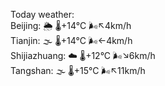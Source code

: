 Today weather:  
Beijing: 🌦   🌡️+14°C 🌬️↖4km/h  
Tianjin: 🌫  🌡️+14°C 🌬️←4km/h  
Shijiazhuang: ☁️   🌡️+12°C 🌬️↘6km/h  
Tangshan: 🌫  🌡️+15°C 🌬️↖11km/h  
